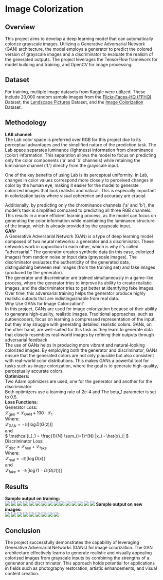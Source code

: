 # Image Colorization<br>
## Overview <br>
This project aims to develop a deep learning model that can automatically colorize grayscale images. Utilizing a Generative Adversarial Network (GAN) architecture, the model employs a generator to predict the colored version of grayscale images and a discriminator to evaluate the realism of the generated outputs. The project leverages the TensorFlow framework for model building and training, and OpenCV for image processing.
## Dataset <br>
For training, multiple image datasets from Kaggle were utilized. These include 20,000 random sample images from the [Flickr-Faces-HQ (FFHQ)](https://www.kaggle.com/datasets/arnaud58/flickrfaceshq-dataset-ffhq) Dataset, the [Landscape Pictures](https://www.kaggle.com/datasets/arnaud58/landscape-pictures) Dataset, and the [Image Colorization](https://www.kaggle.com/datasets/mariomatos/image-colorization) Dataset.
## Methodology <br>
**LAB channel:** <br>
The Lab color space is preferred over RGB for this project due to its perceptual advantages and the simplified nature of the prediction task. The Lab space separates luminance (lightness) information from chrominance (color) information. This separation allows the model to focus on predicting only the color components ('a' and 'b' channels) while retaining the luminance channel ('L') directly from the grayscale input.

One of the key benefits of using Lab is its perceptual uniformity. In Lab, changes in color values correspond more closely to perceived changes in color by the human eye, making it easier for the model to generate colorized images that look realistic and natural. This is especially important in colorization tasks where visual coherence and accuracy are crucial.

Additionally, by predicting only the chrominance channels ('a' and 'b'), the model's task is simplified compared to predicting all three RGB channels. This results in a more efficient learning process, as the model can focus on generating the color information while maintaining the luminance structure of the image, which is already provided by the grayscale input.<br>
**GAN:** <br> 
A Generative Adversarial Network (GAN) is a type of deep learning model composed of two neural networks: a generator and a discriminator. These networks work in opposition to each other, which is why it's called "adversarial."
The generator creates synthetic data (in this case, colorized images) from random noise or input data (grayscale images).
The discriminator evaluates the authenticity of the generated data, distinguishing between real images (from the training set) and fake images (produced by the generator).<br>
The generator and discriminator are trained simultaneously in a game-like process, where the generator tries to improve its ability to create realistic images, and the discriminator tries to get better at identifying fake images. Over time, this adversarial training helps the generator produce highly realistic outputs that are indistinguishable from real data.<br>
Why Use GANs for Image Colorization?<br>
In this project, GANs are used for image colorization because of their ability to generate high-quality, realistic images. Traditional approaches, such as autoencoders, focus on learning a compressed representation of the input, but they may struggle with generating detailed, realistic colors. GANs, on the other hand, are well-suited for this task as they learn to generate data that closely resembles real-world images by refining their outputs through adversarial feedback.<br>
The use of GANs helps in producing more vibrant and natural-looking colorized images. By employing both the generator and discriminator, GANs ensure that the generated colors are not only plausible but also consistent with real-world color distributions. This makes GANs a powerful tool for tasks such as image colorization, where the goal is to generate high-quality, perceptually accurate colors.<br>
**Optimizers:** <br>
Two Adam optimizers are used, one for the generator and another for the discriminator:<br>
Both optimizers use a learning rate of 2e-4 and The beta_1 parameter is set to 0.5.<br>
**Loss Functions:** <br>
Generator Loss:<br>
$`
\mathcal{L}_{\text{gen}} = \mathcal{L}_{\text{GAN}} + 100 \cdot \mathcal{L}_1
`$
<br> Where:<br>
$`
\mathcal{L}_{\text{GAN}} = - \mathbb{E}[\log D(G(z))]
`$
<br> and <br>
$`
\mathcal{L}_1 = \frac{1}{N} \sum_{i=1}^{N} |x_i - \hat{x}_i|
`$
<br> Discriminator Loss:<br>
$`
\mathcal{L}_{\text{disc}} = \mathcal{L}_{\text{real}} + \mathcal{L}_{\text{fake}}
`$
<br> Where: <br>
$`
\mathcal{L}_{\text{real}} = - \mathbb{E}[\log D(x)]
`$
<br> and <br>
$`
\mathcal{L}_{\text{fake}} = - \mathbb{E}[\log (1 - D(G(z)))]
`$
## Results <br>
**Sample output on training:** <br>
![](https://raw.githubusercontent.com/MeysamAgah/Projects/refs/heads/main/Image%20Colorization/Train%20outputs/2025-01-01_11-30-28.png)
![](https://raw.githubusercontent.com/MeysamAgah/Projects/refs/heads/main/Image%20Colorization/Train%20outputs/2025-01-01_11-30-30.png)
![](https://raw.githubusercontent.com/MeysamAgah/Projects/refs/heads/main/Image%20Colorization/Train%20outputs/2025-01-01_11-30-32.png)
![](https://raw.githubusercontent.com/MeysamAgah/Projects/refs/heads/main/Image%20Colorization/Train%20outputs/2025-01-01_11-30-38.png)
![](https://raw.githubusercontent.com/MeysamAgah/Projects/refs/heads/main/Image%20Colorization/Train%20outputs/2025-01-01_11-30-54.png)
![](https://raw.githubusercontent.com/MeysamAgah/Projects/refs/heads/main/Image%20Colorization/Train%20outputs/2025-01-01_11-30-56.png)
![](https://raw.githubusercontent.com/MeysamAgah/Projects/refs/heads/main/Image%20Colorization/Train%20outputs/2025-01-01_11-31-07.png)
![](https://raw.githubusercontent.com/MeysamAgah/Projects/refs/heads/main/Image%20Colorization/Train%20outputs/2025-01-01_11-31-15.png)
![](https://raw.githubusercontent.com/MeysamAgah/Projects/refs/heads/main/Image%20Colorization/Train%20outputs/2025-01-01_11-39-48.png)
![](https://raw.githubusercontent.com/MeysamAgah/Projects/refs/heads/main/Image%20Colorization/Train%20outputs/2025-01-01_11-39-50.png)
![](https://raw.githubusercontent.com/MeysamAgah/Projects/refs/heads/main/Image%20Colorization/Train%20outputs/2025-01-01_11-40-03.png)
![](https://raw.githubusercontent.com/MeysamAgah/Projects/refs/heads/main/Image%20Colorization/Train%20outputs/2025-01-01_11-40-05.png)
![](https://raw.githubusercontent.com/MeysamAgah/Projects/refs/heads/main/Image%20Colorization/Train%20outputs/2025-01-01_11-40-15.png)
![](https://raw.githubusercontent.com/MeysamAgah/Projects/refs/heads/main/Image%20Colorization/Train%20outputs/2025-01-01_11-40-25.png)
![](https://raw.githubusercontent.com/MeysamAgah/Projects/refs/heads/main/Image%20Colorization/Train%20outputs/2025-01-01_11-40-27.png)
**Sample output on new images:** <br>
![](https://raw.githubusercontent.com/MeysamAgah/Projects/refs/heads/main/Image%20Colorization/Test%20outputs/2025-01-01_11-48-34.png)
![](https://raw.githubusercontent.com/MeysamAgah/Projects/refs/heads/main/Image%20Colorization/Test%20outputs/2025-01-01_11-48-46.png)
![](https://raw.githubusercontent.com/MeysamAgah/Projects/refs/heads/main/Image%20Colorization/Test%20outputs/2025-01-01_11-48-49.png)
![](https://raw.githubusercontent.com/MeysamAgah/Projects/refs/heads/main/Image%20Colorization/Test%20outputs/2025-01-01_11-49-15.png)
![](https://raw.githubusercontent.com/MeysamAgah/Projects/refs/heads/main/Image%20Colorization/Test%20outputs/2025-01-01_11-49-23.png)
![](https://raw.githubusercontent.com/MeysamAgah/Projects/refs/heads/main/Image%20Colorization/Test%20outputs/2025-01-01_11-49-41.png)
![](https://raw.githubusercontent.com/MeysamAgah/Projects/refs/heads/main/Image%20Colorization/Test%20outputs/2025-01-01_13-07-04.png)
![](https://raw.githubusercontent.com/MeysamAgah/Projects/refs/heads/main/Image%20Colorization/Test%20outputs/2025-01-01_13-07-20.png)
![](https://raw.githubusercontent.com/MeysamAgah/Projects/refs/heads/main/Image%20Colorization/Test%20outputs/2025-01-01_13-07-28.png)
## Conclusion <br>
The project successfully demonstrates the capability of leveraging Generative Adversarial Networks (GANs) for image colorization. The GAN architecture effectively learns to generate realistic and visually appealing colorized images from grayscale inputs by combining the strengths of a generator and discriminator. This approach holds potential for applications in fields such as photography restoration, artistic enhancements, and visual content creation.

